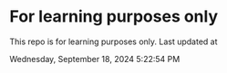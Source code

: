 # For learning purposes only
This repo is for learning purposes only.
Last updated at

Wednesday, September 18, 2024 5:22:54 PM

